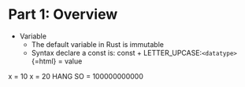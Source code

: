 Part 1: Overview
================

-   Variable
    -   The default variable in Rust is immutable
    -   Syntax declare a const is: const +
        LETTER\_UPCASE:`<datatype>`{=html} = value

x = 10 x = 20 HANG SO = 100000000000
